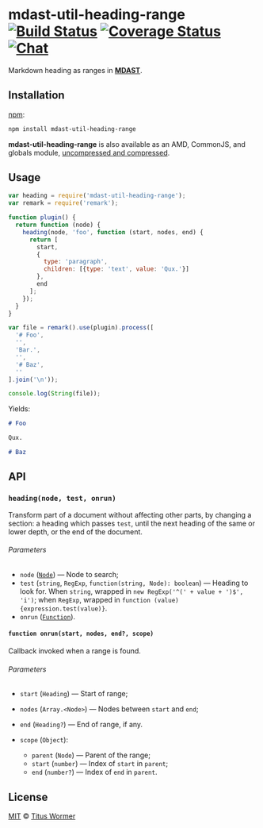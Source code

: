 # mdast-util-heading-range [![Build Status][build-badge]][build-status] [![Coverage Status][coverage-badge]][coverage-status] [![Chat][chat-badge]][chat]

<!--lint disable list-item-spacing heading-increment no-duplicate-headings-->

Markdown heading as ranges in [**MDAST**][mdast].

## Installation

[npm][]:

```bash
npm install mdast-util-heading-range
```

**mdast-util-heading-range** is also available as an AMD, CommonJS, and
globals module, [uncompressed and compressed][releases].

## Usage

```javascript
var heading = require('mdast-util-heading-range');
var remark = require('remark');

function plugin() {
  return function (node) {
    heading(node, 'foo', function (start, nodes, end) {
      return [
        start,
        {
          type: 'paragraph',
          children: [{type: 'text', value: 'Qux.'}]
        },
        end
      ];
    });
  }
}

var file = remark().use(plugin).process([
  '# Foo',
  '',
  'Bar.',
  '',
  '# Baz',
  ''
].join('\n'));

console.log(String(file));
```

Yields:

```markdown
# Foo

Qux.

# Baz
```

## API

### `heading(node, test, onrun)`

Transform part of a document without affecting other parts, by changing
a section: a heading which passes `test`, until the next heading of the
same or lower depth, or the end of the document.

###### Parameters

*   `node` ([`Node`][node]) — Node to search;
*   `test` (`string`, `RegExp`, `function(string, Node): boolean`)
    — Heading to look for.  When `string`, wrapped in
    `new RegExp('^(' + value + ')$', 'i')`;  when `RegExp`, wrapped
    in `function (value) {expression.test(value)}`.
*   `onrun` ([`Function`][onrun]).

#### `function onrun(start, nodes, end?, scope)`

Callback invoked when a range is found.

###### Parameters

*   `start` (`Heading`) — Start of range;
*   `nodes` (`Array.<Node>`) — Nodes between `start` and `end`;
*   `end` (`Heading?`) — End of range, if any.
*   `scope` (`Object`):

    *   `parent` (`Node`) — Parent of the range;
    *   `start` (`number`) — Index of `start` in `parent`;
    *   `end` (`number?`) — Index of `end` in `parent`.

## License

[MIT][license] © [Titus Wormer][author]

<!-- Definitions -->

[build-badge]: https://img.shields.io/travis/wooorm/mdast-util-heading-range.svg

[build-status]: https://travis-ci.org/wooorm/mdast-util-heading-range

[coverage-badge]: https://img.shields.io/codecov/c/github/wooorm/mdast-util-heading-range.svg

[coverage-status]: https://codecov.io/github/wooorm/mdast-util-heading-range

[chat-badge]: https://img.shields.io/gitter/room/wooorm/remark.svg

[chat]: https://gitter.im/wooorm/remark

[releases]: https://github.com/wooorm/mdast-util-heading-range/releases

[license]: LICENSE

[author]: http://wooorm.com

[npm]: https://docs.npmjs.com/cli/install

[mdast]: https://github.com/wooorm/mdast

[node]: https://github.com/wooorm/mdast#node

[onrun]: #function-onrunstart-nodes-end-scope

